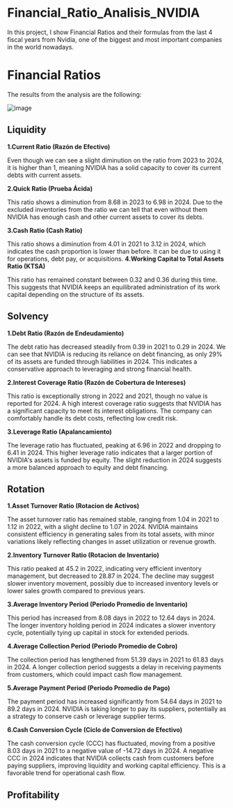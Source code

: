 # Financial_Ratio_Analisis_NVIDIA
In this project, I show Financial Ratios and their formulas from the last 4 fiscal years from Nvidia, one of the biggest and most important companies in the world nowadays.

# Financial Ratios
The results from the analysis are the following:

![image](https://github.com/user-attachments/assets/3768fa34-0da3-47ae-85c2-b5d60cf5d0b1)

## **Liquidity**

**1.Current Ratio (Razón de Efectivo)**

Even though we can see a slight diminution on the ratio from 2023 to 2024, it is higher than 1, meaning NVIDIA has a solid capacity to cover its current debts with current assets.

**2.Quick Ratio (Prueba Ácida)**

This ratio shows a diminution from 8.68 in 2023 to 6.98 in 2024. Due to the excluded inventories from the ratio we can tell that even without them NVIDIA has enough cash and other current assets to cover its debts.

**3.Cash Ratio (Cash Ratio)**

This ratio shows a diminution from 4.01 in 2021 to 3.12 in 2024, which indicates the cash proportion is lower than before. It can be due to using it for operations, debt pay, or acquisitions.
**4.Working Capital to Total Assets Ratio (KTSA)**

This ratio has remained constant between 0.32 and 0.36 during this time. This suggests that NVIDIA keeps an equilibrated administration of its work capital depending on the structure of its assets.

## **Solvency**

**1.Debt Ratio (Razón de Endeudamiento)**

The debt ratio has decreased steadily from 0.39 in 2021 to 0.29 in 2024. We can see that NVIDIA is reducing its reliance on debt financing, as only 29% of its assets are funded through liabilities in 2024. This indicates a conservative approach to leveraging and strong financial health.

**2.Interest Coverage Ratio (Razón de Cobertura de Intereses)**

This ratio is exceptionally strong in 2022 and 2021, though no value is reported for 2024. A high interest coverage ratio suggests that NVIDIA has a significant capacity to meet its interest obligations. The company can comfortably handle its debt costs, reflecting low credit risk.

**3.Leverage Ratio (Apalancamiento)**

The leverage ratio has fluctuated, peaking at 6.96 in 2022 and dropping to 6.41 in 2024. This higher leverage ratio indicates that a larger portion of NVIDIA's assets is funded by equity. The slight reduction in 2024 suggests a more balanced approach to equity and debt financing.

## **Rotation**

**1.Asset Turnover Ratio (Rotacion de Activos)**

The asset turnover ratio has remained stable, ranging from 1.04 in 2021 to 1.12 in 2022, with a slight decline to 1.07 in 2024. NVIDIA maintains consistent efficiency in generating sales from its total assets, with minor variations likely reflecting changes in asset utilization or revenue growth.

**2.Inventory Turnover Ratio (Rotacion de Inventario)**

This ratio peaked at 45.2 in 2022, indicating very efficient inventory management, but decreased to 28.87 in 2024. The decline may suggest slower inventory movement, possibly due to increased inventory levels or lower sales growth compared to previous years.

**3.Average Inventory Period (Periodo Promedio de Inventario)**

This period has increased from 8.08 days in 2022 to 12.64 days in 2024. The longer inventory holding period in 2024 indicates a slower inventory cycle, potentially tying up capital in stock for extended periods.

**4.Average Collection Period (Periodo Promedio de Cobro)**

The collection period has lengthened from 51.39 days in 2021 to 61.83 days in 2024. A longer collection period suggests a delay in receiving payments from customers, which could impact cash flow management.

**5.Average Payment Period (Periodo Promedio de Pago)**

The payment period has increased significantly from 54.64 days in 2021 to 89.2 days in 2024. NVIDIA is taking longer to pay its suppliers, potentially as a strategy to conserve cash or leverage supplier terms.

**6.Cash Conversion Cycle (Ciclo de Conversion de Efectivo)**

The cash conversion cycle (CCC) has fluctuated, moving from a positive 8.03 days in 2021 to a negative value of -14.72 days in 2024. A negative CCC in 2024 indicates that NVIDIA collects cash from customers before paying suppliers, improving liquidity and working capital efficiency. This is a favorable trend for operational cash flow.

## **Profitability**





